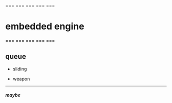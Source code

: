 === === === === ===
# embedded engine #
=== === === === ===

## queue ##

 - sliding

 - weapon

---

##### maybe #####



